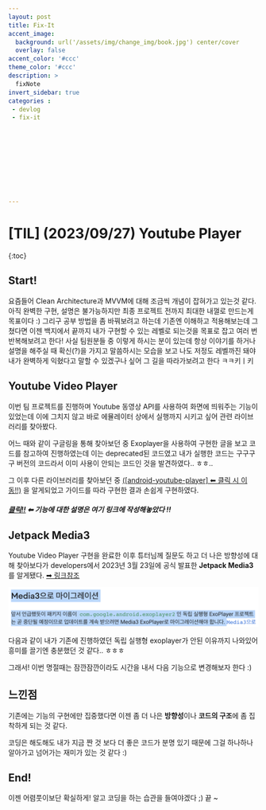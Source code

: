 ```yaml
---
layout: post
title: Fix-It
accent_image: 
  background: url('/assets/img/change_img/book.jpg') center/cover
  overlay: false
accent_color: '#ccc'
theme_color: '#ccc'
description: >
  fixNote
invert_sidebar: true
categories :
 - devlog
 - fix-it









---
```


# [TIL] (2023/09/27) Youtube Player

{:toc}



## Start!

요즘들어 Clean Architecture과 MVVM에 대해 조금씩 개념이 잡혀가고 있는것 같다. 아직 완벽한 구현, 설명은 불가능하지만 최종 프로젝트 전까지 최대한 내껄로 만드는게 목표이다 :) 그리구 공부 방법을 좀 바꿔보려고 하는데 기존엔 이해하고 적용해보는데 그쳤다면 이젠 백지에서 끝까지 내가 구현할 수 있는 레벨로 되는것을 목표로 잡고 여러 번 반복해보려고 한다! 사실 팀원분들 중 이렇게 하시는 분이 있는데 항상 이야기를 하거나 설명을 해주실 때 확신(?)을 가지고 말씀하시는 모습을 보고 나도 저정도 레벨까진 돼야 내가 완벽하게 익혔다고 말할 수 있겠구나 싶어 그 길을 따라가보려고 한다 ㅋㅋ키ㅣ키



## Youtube Video Player

이번 팀 프로젝트를 진행하며 Youtube 동영상 API를 사용하여 화면에 띄워주는 기능이 있었는데 이에 그치지 않고 바로 에뮬레이터 상에서 실행까지 시키고 싶어 관련 라이브러리를 찾아봤다.

어느 때와 같이 구글링을 통해 찾아보던 중 Exoplayer을 사용하여 구현한 글을 보고 코드를 참고하여 진행하였는데 이는 deprecated된 코드였고 내가 실행한 코드는 구구구구 버전의 코드라서 이미 사용이 안되는 코드인 것을 발견하였다.. ㅎㅎ..

그 이후 다른 라이브러리를 찾아보던 중 [([android-youtube-player] ⬅︎ 클릭 시 이동!!)](https://github.com/PierfrancescoSoffritti/android-youtube-player#android-youtube-player) 을 알게되었고 가이드를 따라 구현한 결과 손쉽게 구현하였다.



##### [클릭!!](https://softychoo.github.io/devlog/fix-it/2023-09-27-youtubePlayer/)  ⬅︎ 기능에 대한 설명은 여기 링크에 작성해놓았다 !!



## Jetpack Media3

Youtube Video Player 구현을 완료한 이후 튜터님께 질문도 하고 더 나은 방향성에 대해 찾아보다가 developers에서 2023년 3월 23일에 공식 발표한 **Jetpack Media3**를 알게됐다. [➡︎ 링크참조](https://android-developers.googleblog.com/2023/03/media3-is-ready-to-play.html) 

![image-20230928013002235](../../../assets/img/blog/image-20230928013002235.png) 

다음과 같이 내가 기존에 진행하였던 독립 실행형 exoplayer가 안된 이유까지 나와있어 흥미를 끌기엔 충분했던 것 같다.. ㅎㅎㅎ

그래서! 이번 명절때는 잠깐잠깐이라도 시간을 내서 다음 기능으로 변경해보자 한다 :)



## 느낀점

기존에는 기능의 구현에만 집중했다면 이젠 좀 더 나은 **방향성**이나 **코드의 구조**에 좀 집착하게 되는 것 같다.

코딩은 해도해도 내가 지금 짠 것 보다 더 좋은 코드가 분명 있기 때문에 그걸 하나하나 알아가고 넘어가는 재미가 있는 것 같다 :)



## End!

이젠 어렴풋이보단 확실하게! 알고 코딩을 하는 습관을 들여야겠다 ;) 끝 ~